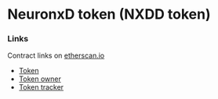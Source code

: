 # NeuronxD token (NXDD token)

### Links

Contract links on [etherscan.io](https://etherscan.io)

* [Token](https://etherscan.io/address/0x4a1dc7fe002a24c866e54e50907fe09402eee961)
* [Token owner](https://etherscan.io/token/0x6001de41576fd5d2fb2862a3fb0039ca6c589a0d?a=0x4313788a11fe3631c0928e73761e5fc9ec6a04f0)
* [Token tracker](https://etherscan.io/token/0x6001de41576fd5d2fb2862a3fb0039ca6c589a0d)